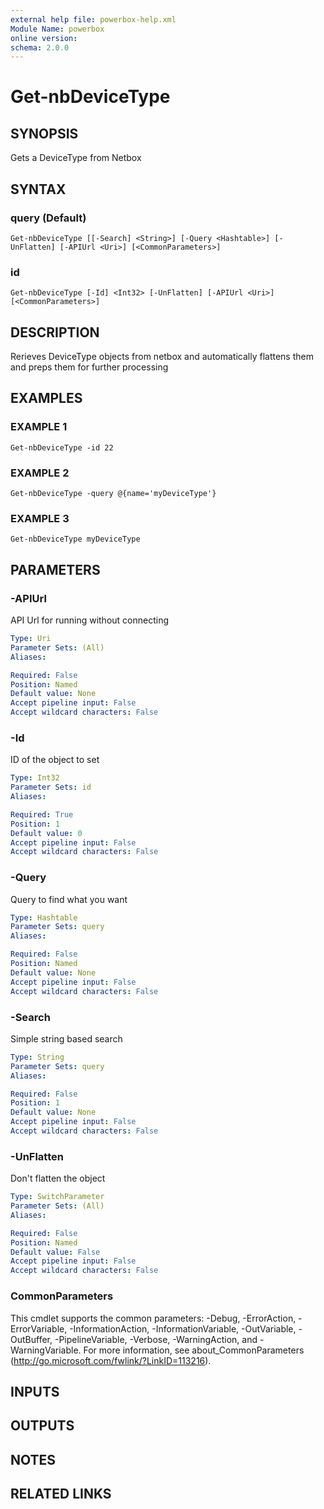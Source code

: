 ```yaml
---
external help file: powerbox-help.xml
Module Name: powerbox
online version:
schema: 2.0.0
---
```


# Get-nbDeviceType

## SYNOPSIS
Gets a DeviceType from Netbox

## SYNTAX

### query (Default)
```
Get-nbDeviceType [[-Search] <String>] [-Query <Hashtable>] [-UnFlatten] [-APIUrl <Uri>] [<CommonParameters>]
```

### id
```
Get-nbDeviceType [-Id] <Int32> [-UnFlatten] [-APIUrl <Uri>] [<CommonParameters>]
```

## DESCRIPTION
Rerieves DeviceType objects from netbox and automatically flattens them and
preps them for further processing

## EXAMPLES

### EXAMPLE 1
```
Get-nbDeviceType -id 22
```

### EXAMPLE 2
```
Get-nbDeviceType -query @{name='myDeviceType'}
```

### EXAMPLE 3
```
Get-nbDeviceType myDeviceType
```

## PARAMETERS

### -APIUrl
API Url for running without connecting

```yaml
Type: Uri
Parameter Sets: (All)
Aliases:

Required: False
Position: Named
Default value: None
Accept pipeline input: False
Accept wildcard characters: False
```

### -Id
ID of the object to set

```yaml
Type: Int32
Parameter Sets: id
Aliases:

Required: True
Position: 1
Default value: 0
Accept pipeline input: False
Accept wildcard characters: False
```

### -Query
Query to find what you want

```yaml
Type: Hashtable
Parameter Sets: query
Aliases:

Required: False
Position: Named
Default value: None
Accept pipeline input: False
Accept wildcard characters: False
```

### -Search
Simple string based search

```yaml
Type: String
Parameter Sets: query
Aliases:

Required: False
Position: 1
Default value: None
Accept pipeline input: False
Accept wildcard characters: False
```

### -UnFlatten
Don't flatten the object

```yaml
Type: SwitchParameter
Parameter Sets: (All)
Aliases:

Required: False
Position: Named
Default value: False
Accept pipeline input: False
Accept wildcard characters: False
```

### CommonParameters
This cmdlet supports the common parameters: -Debug, -ErrorAction, -ErrorVariable, -InformationAction, -InformationVariable, -OutVariable, -OutBuffer, -PipelineVariable, -Verbose, -WarningAction, and -WarningVariable.
For more information, see about_CommonParameters (http://go.microsoft.com/fwlink/?LinkID=113216).

## INPUTS

## OUTPUTS

## NOTES

## RELATED LINKS
